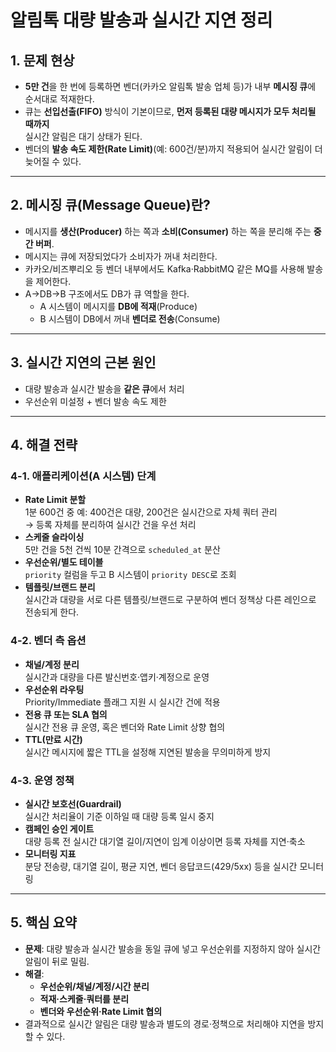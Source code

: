 # 알림톡 대량 발송과 실시간 지연 정리

## 1. 문제 현상
- **5만 건**을 한 번에 등록하면 벤더(카카오 알림톡 발송 업체 등)가
  내부 **메시징 큐**에 순서대로 적재한다.
- 큐는 **선입선출(FIFO)** 방식이 기본이므로,
  **먼저 등록된 대량 메시지가 모두 처리될 때까지**  
  실시간 알림은 대기 상태가 된다.
- 벤더의 **발송 속도 제한(Rate Limit)**(예: 600건/분)까지 적용되어
  실시간 알림이 더 늦어질 수 있다.

---

## 2. 메시징 큐(Message Queue)란?
- 메시지를 **생산(Producer)** 하는 쪽과 **소비(Consumer)** 하는 쪽을
  분리해 주는 **중간 버퍼**.
- 메시지는 큐에 저장되었다가 소비자가 꺼내 처리한다.
- 카카오/비즈뿌리오 등 벤더 내부에서도 Kafka·RabbitMQ 같은
  MQ를 사용해 발송을 제어한다.
- A→DB→B 구조에서도 DB가 큐 역할을 한다.  
  - A 시스템이 메시지를 **DB에 적재**(Produce)  
  - B 시스템이 DB에서 꺼내 **벤더로 전송**(Consume)

---

## 3. 실시간 지연의 근본 원인
- 대량 발송과 실시간 발송을 **같은 큐**에서 처리
- 우선순위 미설정 + 벤더 발송 속도 제한

---

## 4. 해결 전략

### 4-1. 애플리케이션(A 시스템) 단계
- **Rate Limit 분할**  
  1분 600건 중 예: 400건은 대량, 200건은 실시간으로 자체 쿼터 관리  
  → 등록 자체를 분리하여 실시간 건을 우선 처리
- **스케줄 슬라이싱**  
  5만 건을 5천 건씩 10분 간격으로 `scheduled_at` 분산
- **우선순위/별도 테이블**  
  `priority` 컬럼을 두고 B 시스템이 `priority DESC`로 조회
- **템플릿/브랜드 분리**  
  실시간과 대량을 서로 다른 템플릿/브랜드로 구분하여
  벤더 정책상 다른 레인으로 전송되게 한다.

### 4-2. 벤더 측 옵션
- **채널/계정 분리**  
  실시간과 대량을 다른 발신번호·앱키·계정으로 운영
- **우선순위 라우팅**  
  Priority/Immediate 플래그 지원 시 실시간 건에 적용
- **전용 큐 또는 SLA 협의**  
  실시간 전용 큐 운영, 혹은 벤더와 Rate Limit 상향 협의
- **TTL(만료 시간)**  
  실시간 메시지에 짧은 TTL을 설정해 지연된 발송을 무의미하게 방지

### 4-3. 운영 정책
- **실시간 보호선(Guardrail)**  
  실시간 처리율이 기준 이하일 때 대량 등록 일시 중지
- **캠페인 승인 게이트**  
  대량 등록 전 실시간 대기열 길이/지연이 임계 이상이면
  등록 자체를 지연·축소
- **모니터링 지표**  
  분당 전송량, 대기열 길이, 평균 지연, 벤더 응답코드(429/5xx) 등을
  실시간 모니터링

---

## 5. 핵심 요약
- **문제**: 대량 발송과 실시간 발송을 동일 큐에 넣고
  우선순위를 지정하지 않아 실시간 알림이 뒤로 밀림.
- **해결**:  
  - **우선순위/채널/계정/시간 분리**  
  - **적재·스케줄·쿼터를 분리**  
  - **벤더와 우선순위·Rate Limit 협의**  
- 결과적으로 실시간 알림은 대량 발송과 별도의 경로·정책으로
  처리해야 지연을 방지할 수 있다.
